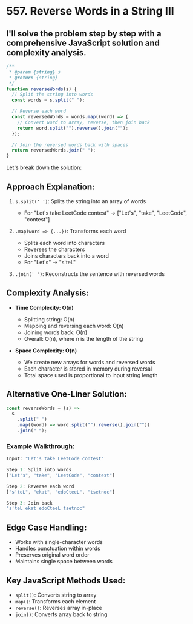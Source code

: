 # **557. Reverse Words in a String III**

## **I'll solve the problem step by step with a comprehensive JavaScript solution and complexity analysis.**

```javascript
/**
 * @param {string} s
 * @return {string}
 */
function reverseWords(s) {
  // Split the string into words
  const words = s.split(" ");

  // Reverse each word
  const reversedWords = words.map((word) => {
    // Convert word to array, reverse, then join back
    return word.split("").reverse().join("");
  });

  // Join the reversed words back with spaces
  return reversedWords.join(" ");
}
```

Let's break down the solution:

## **Approach Explanation:**

1. `s.split(' ')`: Splits the string into an array of words

   - For "Let's take LeetCode contest" → ["Let's", "take", "LeetCode", "contest"]

2. `.map(word => {...})`: Transforms each word

   - Splits each word into characters
   - Reverses the characters
   - Joins characters back into a word
   - For "Let's" → "s'teL"

3. `.join(' ')`: Reconstructs the sentence with reversed words

## **Complexity Analysis:**

- **Time Complexity: O(n)**

  - Splitting string: O(n)
  - Mapping and reversing each word: O(n)
  - Joining words back: O(n)
  - Overall: O(n), where n is the length of the string

- **Space Complexity: O(n)**
  - We create new arrays for words and reversed words
  - Each character is stored in memory during reversal
  - Total space used is proportional to input string length

## **Alternative One-Liner Solution:**

```javascript
const reverseWords = (s) =>
  s
    .split(" ")
    .map((word) => word.split("").reverse().join(""))
    .join(" ");
```

### **Example Walkthrough:**

```javascript
Input: "Let's take LeetCode contest"

Step 1: Split into words
["Let's", "take", "LeetCode", "contest"]

Step 2: Reverse each word
["s'teL", "ekat", "edoCteeL", "tsetnoc"]

Step 3: Join back
"s'teL ekat edoCteeL tsetnoc"
```

## **Edge Case Handling:**

- Works with single-character words
- Handles punctuation within words
- Preserves original word order
- Maintains single space between words

## **Key JavaScript Methods Used:**

- `split()`: Converts string to array
- `map()`: Transforms each element
- `reverse()`: Reverses array in-place
- `join()`: Converts array back to string
